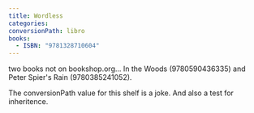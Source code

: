 ```yaml
---
title: Wordless
categories: 
conversionPath: libro
books:
  - ISBN: "9781328710604"
---
```


two books not on bookshop.org... In the Woods (9780590436335) and Peter Spier's Rain (9780385241052).

The conversionPath value for this shelf is a joke. And also a test for inheritence.